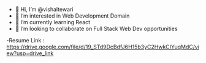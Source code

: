 - 👋 Hi, I’m @vishaltewari
- 👀 I’m interested in Web Development Domain
- 🌱 I’m currently learning React
- 💞️ I’m looking to collaborate on Full Stack Web Dev opportunities

-Resume Link : https://drive.google.com/file/d/19_STd9DcBdfJ6H15b3yC2HwkCIYuqMdC/view?usp=drive_link


